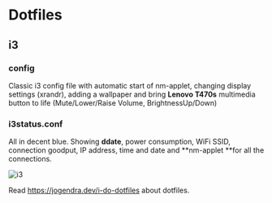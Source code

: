 # Dotfiles #

## i3 ##

### config ###
 Classic i3 config file with automatic start of nm-applet, changing display settings (xrandr), adding a wallpaper and bring **Lenovo T470s** multimedia button to life (Mute/Lower/Raise Volume, BrightnessUp/Down)

### i3status.conf ###
All in decent blue. Showing **ddate**, power consumption, WiFi SSID, connection goodput, IP address, time and date and **nm-applet **for all the connections.

![i3](https://github.com/oliolioli/dotfiles/assets/4264535/a69f9946-4f86-495c-859a-40dc431142bf)


Read https://jogendra.dev/i-do-dotfiles about dotfiles.
